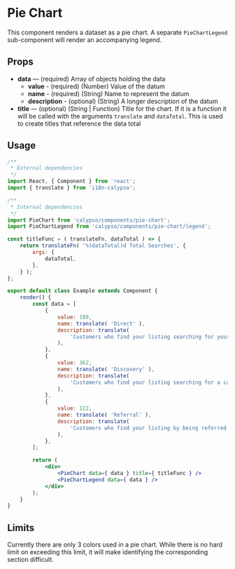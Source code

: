 # Pie Chart

This component renders a dataset as a pie chart. A separate `PieChartLegend` sub-component will render an accompanying legend.

## Props

- **data** — (required) Array of objects holding the data
  - **value** - (required) (Number) Value of the datum
  - **name** - (required) (String) Name to represent the datum
  - **description** - (optional) (String) A longer description of the datum
- **title** — (optional) (String | Function) Title for the chart. If it is a function it will be called with the arguments
  `translate` and `dataTotal`. This is used to create titles that reference the data total

## Usage

```jsx
/**
 * External dependencies
 */
import React, { Component } from 'react';
import { translate } from 'i18n-calypso';

/**
 * Internal dependencies
 */
import PieChart from 'calypso/components/pie-chart';
import PieChartLegend from 'calypso/components/pie-chart/legend';

const titleFunc = ( translateFn, dataTotal ) => {
	return translateFn( '%(dataTotal)d Total Searches', {
		args: {
			dataTotal,
		},
	} );
};

export default class Example extends Component {
	render() {
		const data = [
			{
				value: 189,
				name: translate( 'Direct' ),
				description: translate(
					'Customers who find your listing searching for your business or address'
				),
			},
			{
				value: 362,
				name: translate( 'Discovery' ),
				description: translate(
					'Customers who find your listing searching for a category, product, or service'
				),
			},
			{
				value: 122,
				name: translate( 'Referral' ),
				description: translate(
					'Customers who find your listing by being referred from another type of search'
				),
			},
		];

		return (
			<div>
				<PieChart data={ data } title={ titleFunc } />
				<PieChartLegend data={ data } />
			</div>
		);
	}
}
```

## Limits

Currently there are only 3 colors used in a pie chart. While there is no hard limit on exceeding this limit, it will make identifying the corresponding section difficult.
